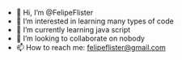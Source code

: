 - 👋 Hi, I’m @FelipeFlister
- 👀 I’m interested in learning many types of code
- 🌱 I’m currently learning java script
- 💞️ I’m looking to collaborate on nobody
- 📫 How to reach me: felipeflister@gmail.com

<!---
FelipeFlister/FelipeFlister is a ✨ special ✨ repository because its `README.md` (this file) appears on your GitHub profile.
You can click the Preview link to take a look at your changes.
--->
